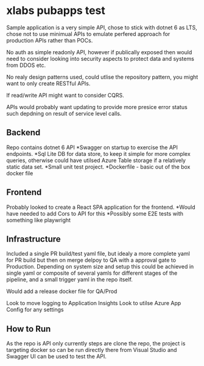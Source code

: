 # xlabs pubapps test

Sample application is a very simple API, chose to stick with dotnet 6 as LTS, chose not to use minimual APIs to emulate perfered approach for production APIs rather than POCs.

No auth as simple readonly API, however if publically exposed then would need to consider looking into security aspects to protect data and systems from DDOS etc.

No realy design patterns used, could utlise the repository pattern, you might want to only create RESTful APIs.

If read/write API might want to consider CQRS.

APIs would probably want updating to provide more presice error status such depdning on result of service level calls.

## Backend
Repo contains dotnet 6 API
    *Swagger on startup to exercise the API endpoints.
    *Sql Lite DB for data store, to keep it simple for more complex queries, otherwise could have utilsed Azure Table storage if a relatively static data set.
    *Small unit test project.
    *Dockerfile - basic out of the box docker file

## Frontend
Probably looked to create a React SPA application for the frontend.
    *Would have needed to add Cors to API for this
    *Possibly some E2E tests with something like playwright

## Infrastructure
Included a single PR build/test yaml file, but idealy a more complete yaml for PR build but then on merge delpoy to QA with a approval gate to Production.
Depending on system size and setup this could be achieved in single yaml or composite of several yamls for different stages of the pipeline, and a small trigger yaml in the repo itself.

Would add a release docker file for QA/Prod

Look to move logging to Application Insights
Look to utilse Azure App Config for any settings

## How to Run
As the repo is API only currently steps are clone the repo, the project is targeting docker so can be run directly there from Visual Studio and Swagger UI can be used to test the API.
